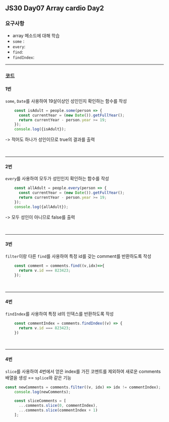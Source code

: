## JS30 Day07 Array cardio Day2



### 요구사항

- array 메소드에 대해 학습
- `some` :
- `every`:
- `find`:
- `findIndex`:





---

### 코드

#### 1번

`some`, `Date`를 사용하여 19살이상인 성인인지 확인하는 함수를 작성

```javascript
    const isAdult = people.some(person => {
      const currentYear = (new Date()).getFullYear();
      return currentYear - person.year >= 19;
    });
    console.log({isAdult});

```

-> 적어도 하나가 성인이므로 true의 결과를 출력

<br>

---

#### 2번

`every`를 사용하여 모두가 성인인지 확인하는 함수를 작성

```javascript
    const allAdult = people.every(person => {
      const currentYear = (new Date()).getFullYear();
      return currentYear - person.year >= 19;
    });
    console.log({allAdult});
```

-> 모두 성인이 아니므로 false를 출력

<br>

---

#### 3번

`filter`이랑 다른 `find`를 사용하여 특정 id를 갖는  comment를 반환하도록 작성

```javascript
    const comment = comments.find((v,idx)=>{
      return v.id === 823423;
    });
```

<br>

---

#### 4번

`findIndex`를 사용하여 특정 id의 인덱스를 반환하도록 작성

```javascript
    const commentIndex = comments.findIndex((v) => {
      return v.id === 823423;
    })
```

<br>

---

#### 4번

`slice`를 사용하여 4번에서 얻은 index를 가진 코멘트를 제외하여 새로운 comments배열을 생성 == `splice`와 같은 기능

```javascript
const newComments = comments.filter((v, idx) => idx != commentIndex);
    console.log(newComments);

    const sliceComments = [
      ...comments.slice(0, commentIndex),
      ...comments.slice(commentIndex + 1)
    ];
```

